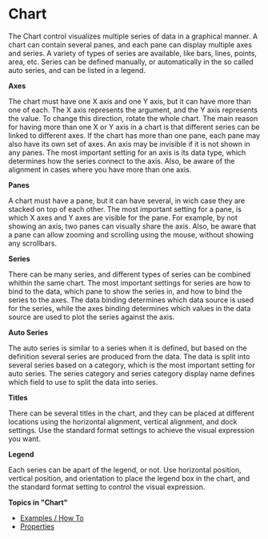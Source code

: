 # Chart

The Chart control visualizes multiple series of data in a graphical manner. A chart can contain several panes, and each pane can display multiple axes and series. A variety of types of series are available, like bars, lines, points, area, etc. Series can be defined manually, or automatically in the so called auto series, and can be listed in a legend.

**Axes**

The chart must have one X axis and one Y axis, but it can have more than one of each. The X axis represents the argument, and the Y axis represents the value. To change this direction, rotate the whole chart. The main reason for having more than one X or Y axis in a chart is that different series can be linked to different axes. If the chart has more than one pane, each pane may also have its own set of axes. An axis may be invisible if it is not shown in any panes. The most important setting for an axis is its data type, which determines how the series connect to the axis. Also, be aware of the alignment in cases where you have more than one axis.

**Panes**

A chart must have a pane, but it can have several, in wich case they are stacked on top of each other. The most important setting for a pane, is which X axes and Y axes are visible for the pane. For example, by not showing an axis, two panes can visually share the axis. Also, be aware that a pane can allow zooming and scrolling using the mouse, without showing any scrollbars.

**Series**

There can be many series, and different types of series can be combined whithin the same chart. The most important settings for series are how to bind to the data, which pane to show the series in, and how to bind the series to the axes. The data binding determines which data source is used for the series, while the axes binding determines which values in the data source are used to plot the series against the axis.

**Auto Series**

The auto series is similar to a series when it is defined, but based on the definition several series are produced from the data. The data is split into several series based on a category, which is the most important setting for auto series. The series category and series category display name defines which field to use to split the data into series.

**Titles**

There can be several titles in the chart, and they can be placed at different locations using the horizontal alignment, vertical alignment, and dock settings. Use the standard format settings to achieve the visual expression you want.

**Legend**

Each series can be apart of the legend, or not. Use horizontal position, vertical position, and orientation to place the legend box in the chart, and the standard format setting to control the visual expression.

**Topics in "Chart"**
* [Examples / How To](chart/examples--how-to.md)
* [Properties](chart/properties.md)